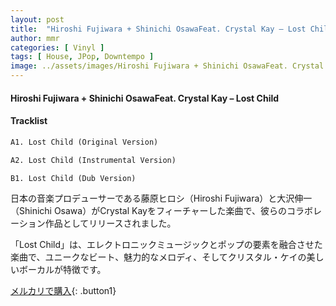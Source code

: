 ```yaml
---
layout: post
title:  "Hiroshi Fujiwara + Shinichi OsawaFeat. Crystal Kay – Lost Child"
author: mmr
categories: [ Vinyl ]
tags: [ House, JPop, Downtempo ]
image: ../assets/images/Hiroshi Fujiwara + Shinichi OsawaFeat. Crystal Kay – Lost Child.jpg
---
```


#### Hiroshi Fujiwara + Shinichi OsawaFeat. Crystal Kay – Lost Child

#### Tracklist
```md
A1. Lost Child (Original Version)

A2. Lost Child (Instrumental Version)

B1. Lost Child (Dub Version)
```

日本の音楽プロデューサーである藤原ヒロシ（Hiroshi Fujiwara）と大沢伸一（Shinichi Osawa）がCrystal Kayをフィーチャーした楽曲で、彼らのコラボレーション作品としてリリースされました。

「Lost Child」は、エレクトロニックミュージックとポップの要素を融合させた楽曲で、ユニークなビート、魅力的なメロディ、そしてクリスタル・ケイの美しいボーカルが特徴です。


[メルカリで購入](https://jp.mercari.com/item/m23583958254){: .button1}

